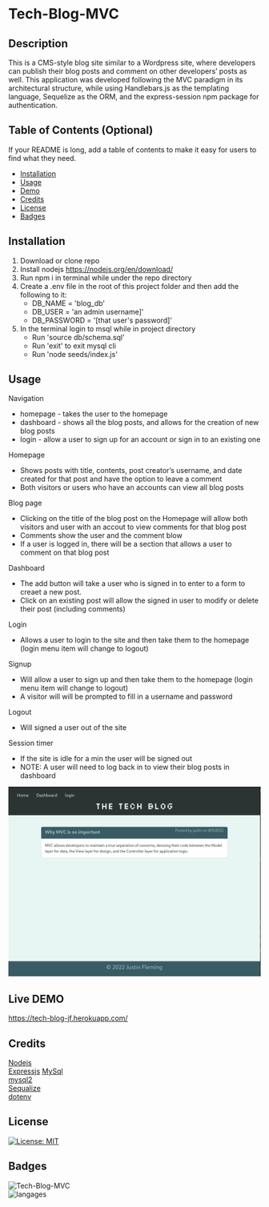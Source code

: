# Tech-Blog-MVC

## Description

This is a CMS-style blog site similar to a Wordpress site, where developers can publish their blog posts and comment on other developers’ posts as well. This application  was developed following the MVC paradigm in its architectural structure, while using Handlebars.js as the templating language, Sequelize as the ORM, and the express-session npm package for authentication.

## Table of Contents (Optional)

If your README is long, add a table of contents to make it easy for users to find what they need.

- [Installation](#installation)
- [Usage](#usage)
- [Demo](#demo)
- [Credits](#credits)
- [License](#license)
- [Badges](#badges)

## Installation

1. Download or clone repo
2. Install nodejs https://nodejs.org/en/download/
3. Run npm i in terminal while under the repo directory
4. Create a .env file in the root of this project folder and then add the following to it:
    - DB_NAME = 'blog_db'
    - DB_USER = 'an admin username]'
    - DB_PASSWORD = '[that user's password]'
5. In the terminal login to msql while in project directory 
    - Run 'source db/schema.sql'
    - Run 'exit' to exit mysql cli
    - Run 'node seeds/index.js'

## Usage

Navigation
* homepage - takes the user to the homepage 
* dashboard - shows all the blog posts, and allows for the creation of new blog posts
* login - allow a user to sign up for an account or sign in to an existing one

Homepage
* Shows posts with title, contents, post creator’s username, and date created for that post and have the option to leave a comment
* Both visitors or users who have an accounts can view all blog posts

Blog page
* Clicking on the title of the blog post on the Homepage will allow both visitors and user with an accout to view comments for that blog post
* Comments show the user and the comment blow 
* If a user is logged in, there will be a section that allows a user to comment on that blog post

Dashboard
* The add button will take a user who is signed in to enter to a form to creaet a new post.
* Click on an existing post will allow the signed in user to modify or delete their post (including comments)

Login
* Allows a user to login to the site and then take them to the homepage (login menu item will change to logout) 

Signup
* Will allow a user to sign up and then take them to the homepage (login menu item will change to logout) 
* A visitor will will be prompted to fill in a username and password 

Logout
* Will signed a user out of the site

Session timer
* If the site is idle for a min the user will be signed out
* NOTE: A user will need to log back in to view their blog posts in dashboard

![screenshot](/assets/images/screenshot.png)

## Live DEMO

https://tech-blog-jf.herokuapp.com/

## Credits

[Nodejs](https://nodejs.org/en/)  
[Expressjs](http://expressjs.com/)
[MySql](https://www.mysql.com/)  
[mysql2](https://www.npmjs.com/package/mysql2)  
[Sequalize](https://sequelize.org/)  
[dotenv](https://www.npmjs.com/package/dotenv)  

## License

[![License: MIT](https://img.shields.io/badge/License-MIT-yellow.svg)](https://opensource.org/licenses/MIT)

## Badges

![Tech-Blog-MVC](https://img.shields.io/github/languages/top/gnimelf/Tech-Blog-MVC)  
![langages](https://img.shields.io/github/languages/count/gnimelf/Tech-Blog-MVC)


